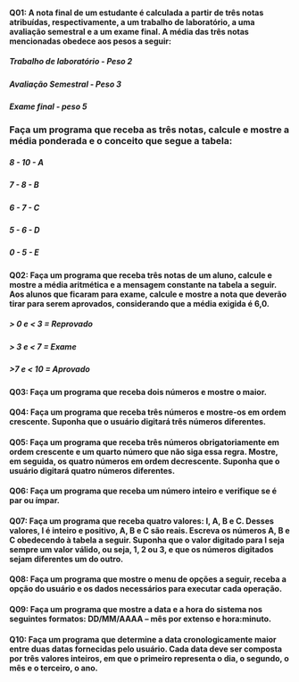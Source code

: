 #### Q01: A nota final de um estudante é calculada a partir de três notas atribuídas, respectivamente, a um trabalho de laboratório, a uma avaliação semestral e a um exame final. A média das três notas mencionadas obedece aos pesos a seguir:
##### Trabalho de laboratório - Peso 2
##### Avaliação Semestral - Peso 3
##### Exame final - peso 5
### Faça um programa que receba as três notas, calcule e mostre a média ponderada e o conceito que segue a tabela:
##### 8 - 10 - A
##### 7 - 8 - B
##### 6 - 7 - C
##### 5 - 6 - D
##### 0 - 5 - E
#### Q02: Faça um programa que receba três notas de um aluno, calcule e mostre a média aritmética e a mensagem constante na tabela a seguir. Aos alunos que ficaram para exame, calcule e mostre a nota que deverão tirar para serem aprovados, considerando que a média exigida é 6,0.
##### > 0 e < 3 = Reprovado
##### > 3 e < 7 = Exame
##### >7 e < 10 = Aprovado
#### Q03: Faça um programa que receba dois números e mostre o maior.
#### Q04: Faça um programa que receba três números e mostre-os em ordem crescente. Suponha que o usuário digitará três números diferentes.
#### Q05: Faça um programa que receba três números obrigatoriamente em ordem crescente e um quarto número que não siga essa regra. Mostre, em seguida, os quatro números em ordem decrescente. Suponha que o usuário digitará quatro números diferentes.
#### Q06: Faça um programa que receba um número inteiro e verifique se é par ou ímpar.
#### Q07: Faça um programa que receba quatro valores: I, A, B e C. Desses valores, I é inteiro e positivo, A, B e C são reais. Escreva os números A, B e C obedecendo à tabela a seguir. Suponha que o valor digitado para I seja sempre um valor válido, ou seja, 1, 2 ou 3, e que os números digitados sejam diferentes um do outro.
#### Q08: Faça um programa que mostre o menu de opções a seguir, receba a opção do usuário e os dados necessários para executar cada operação.
#### Q09: Faça um programa que mostre a data e a hora do sistema nos seguintes formatos: DD/MM/AAAA – mês por extenso e hora:minuto. 
#### Q10: Faça um programa que determine a data cronologicamente maior entre duas datas fornecidas pelo usuário. Cada data deve ser composta por três valores inteiros, em que o primeiro representa o dia, o segundo, o mês e o terceiro, o ano.


